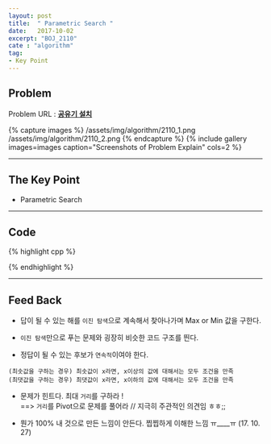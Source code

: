 ```yaml
---
layout: post
title:  " Parametric Search "
date:   2017-10-02
excerpt: "BOJ_2110"
cate : "algorithm"
tag:
- Key Point
---
```


## Problem
Problem URL : **[공유기 설치](https://www.acmicpc.net/problem/2110)**

{% capture images %}
    /assets/img/algorithm/2110_1.png
    /assets/img/algorithm/2110_2.png
{% endcapture %}
{% include gallery images=images caption="Screenshots of Problem Explain" cols=2 %}

---


## The Key Point

* Parametric Search


---



## Code
{% highlight cpp %}

{% endhighlight %}

---

## Feed Back 

* 답이 될 수 있는 해를 `이진 탐색`으로 계속해서 찾아나가며 Max or Min 값을 구한다.

* `이진 탐색`만으로 푸는 문제와 굉장히 비슷한 코드 구조를 띈다.

* 정답이 될 수 있는 후보가 `연속적`이여야 한다.

```
(최솟값을 구하는 경우) 최솟값이 x라면, x이상의 값에 대해서는 모두 조건을 만족
(최댓값을 구하는 경우) 최댓값이 x라면, x이하의 값에 대해서는 모두 조건을 만족
```

* 문제가 힌트다. 최대 `거리`를 구하라 ! <br> ==> `거리`를 Pivot으로 문제를 풀어라 // 지극히 주관적인 의견임 ㅎㅎ;;

* 뭔가 100% 내 것으로 만든 느낌이 안든다. 찝찝하게 이해한 느낌 ㅠ____ㅠ  (17. 10. 27)